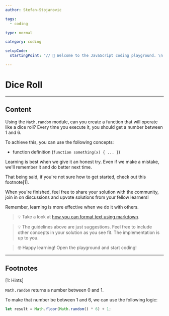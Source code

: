 ```yaml
---
author: Stefan-Stojanovic

tags:
  - coding

type: normal

category: coding

setupCode:
  startingPoint: "// 👋 Welcome to the JavaScript coding playground. \n. import Math.random \n"

---
```


# Dice Roll

---

## Content

Using the `Math.random` module, can you create a function that will operate like a dice roll? Every time you execute it, you should get a number between 1 and 6.

To achieve this, you can use the following concepts:
- function definition (`function something(x) { ... }`)

Learning is best when we give it an honest try. Even if we make a mistake, we'll remember it and do better next time.

That being said, if you're not sure how to get started, check out this footnote[1]. 

When you're finished, feel free to share your solution with the community, join in on discussions and upvote solutions from your fellow learners!

Remember, learning is more effective when we do it with others.

> 💡 Take a look at [how you can format text using markdown](https://www.enki.com/glossary/general/markdown-formatting).

> 💡 The guidelines above are just suggestions. Feel free to include other concepts in your solution as you see fit. The implementation is up to you.

> 🤓 Happy learning! Open the playground and start coding!


---

## Footnotes

[1: Hints]

`Math.random` returns a number between 0 and 1.

To make that number be between 1 and 6, we can use the following logic:

```js
let result = Math.floor(Math.random() * 6) + 1;
```